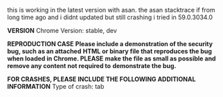 this is working in the latest version with asan. the asan stacktrace if from long time ago and i didnt updated but still crashing i tried in 59.0.3034.0


<b>VERSION</b>
Chrome Version: stable, dev

<b>REPRODUCTION CASE</b>
<b>Please include a demonstration of the security bug, such as an attached</b>
<b>HTML or binary file that reproduces the bug when loaded in Chrome. PLEASE</b>
<b>make the file as small as possible and remove any content not required to</b>
<b>demonstrate the bug.</b>

<b>FOR CRASHES, PLEASE INCLUDE THE FOLLOWING ADDITIONAL INFORMATION</b>
Type of crash: tab


